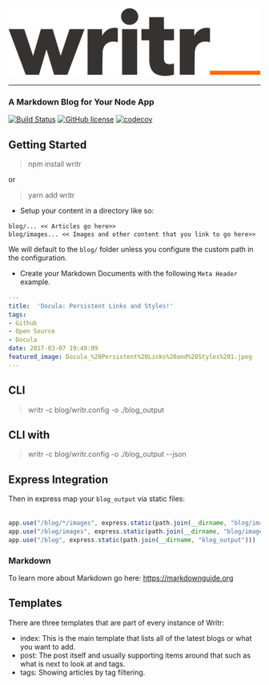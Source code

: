 ![Writr](logo.png)

---

### A Markdown Blog for Your Node App 
[![Build Status](https://travis-ci.org/jaredwray/writr.svg?branch=master)](https://travis-ci.org/jaredwray/writr)
[![GitHub license](https://img.shields.io/github/license/jaredwray/writr)](https://github.com/jaredwray/writr/blob/master/LICENSE)
[![codecov](https://codecov.io/gh/jaredwray/writr/branch/master/graph/badge.svg)](https://codecov.io/gh/jaredwray/writr)

## Getting Started 

> npm install writr

or 

> yarn add writr

* Setup your content in a directory like so:
```
blog/... << Articles go here>>
blog/images... << Images and other content that you link to go here>>
```
We will default to the `blog/` folder unless you configure the custom path in the configuration.

* Create your Markdown Documents with the following `Meta Header` example. 
```yaml
---
title:  'Docula: Persistent Links and Styles!'
tags:
- Github
- Open Source
- Docula
date: 2017-03-07 19:49:09
featured_image: Docula_%20Persistent%20Links%20and%20Styles%201.jpeg
---
```

## CLI

> writr -c blog/writr.config -o ./blog_output

## CLI with 

> writr -c blog/writr.config -o ./blog_output --json

## Express Integration

Then in express map your `blog_output` via static files:

```javascript

app.use("/blog/*/images", express.static(path.join(__dirname, "blog/images")))
app.use("/blog/images", express.static(path.join(__dirname, "blog/images")))
app.use("/blog", express.static(path.join(__dirname, "blog_output")))


```

### Markdown
To learn more about Markdown go here: https://markdownguide.org

## Templates

There are three templates that are part of every instance of Writr:
* index: This is the main template that lists all of the latest blogs or what you want to add. 
* post: The post itself and usually supporting items around that such as what is next to look at and tags. 
* tags: Showing articles by tag filtering.
